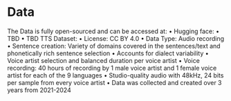 # Data

The Data is fully open-sourced and can be accessed at:
 • Hugging face: <Link To be added>
 • <Source Cooperative> TBD
 • <Bhashini> TBD
 TTS Dataset:
 • License: CC BY 4.0
 • Data Type: Audio recording
 • Sentence creation: Variety of domains covered in the sentences/text and phonetically rich sentence selection
 • Accounts for dialect variability
 • Voice artist selection and balanced duration per voice artist 
 • Voice recording: 40 hours of recording by 1 male voice artist and 1 female voice artist for each of the 9 languages
 • Studio-quality audio with 48kHz, 24 bits per sample from every voice artist
 • Data was collected and created over 3 years from 2021-2024